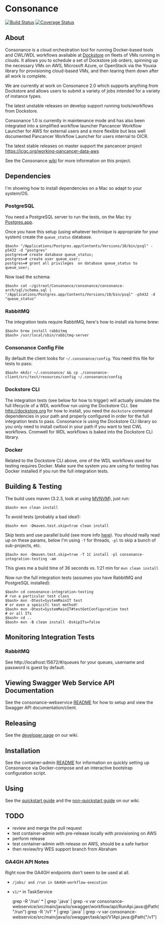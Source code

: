 # Consonance

[![Build Status](https://travis-ci.org/Consonance/consonance.svg?branch=develop)](https://travis-ci.org/Consonance/Consonance)
[![Coverage Status](https://coveralls.io/repos/Consonance/consonance/badge.svg?branch=develop)](https://coveralls.io/r/Consonance/consonance?branch=develop)

## About

Consonance is a cloud orchestration tool for running Docker-based tools and CWL/WDL workflows available at [Dockstore](https://dockstore.org) on fleets of VMs running in clouds.  It allows you to schedule a set of Dockstore job orders, spinning up the necessary VMs on AWS, Microsoft Azure, or OpenStack via the Youxia library for provisioning cloud-based VMs, and then tearing them down after all work is complete.

We are currently at work on Consonance 2.0 which supports anything from Dockstore and allows users to submit a variety of jobs intended for a variety of instance types.

The latest unstable releases on develop support running tools/workflows from  Dockstore.

Consonance 1.0 is currently in maintenance mode and has also been integrated into a simplified workflow launcher Pancancer Workflow Launcher for AWS for external users and a more flexible but less well documented Pancancer Workflow Launcher for users internal to OICR.

The latest stable releases on master support the pancancer project https://icgc.org/working-pancancer-data-aws

See the Consonance [wiki](https://github.com/Consonance/consonance/wiki) for more information on this project.

## Dependencies

I'm showing how to install dependencies on a Mac so adapt to your system/OS.

### PostgreSQL

You need a PostgreSQL server to run the tests, on the Mac try [Postgres.app](http://postgresapp.com/).

Once you have this setup (using whatever technique is appropriate for your system) create the `queue_status` database.

    $bash> "/Applications/Postgres.app/Contents/Versions/10/bin/psql" -p5432 -d "postgres"
    postgres=# create database queue_status;
    postgres=# create user queue_user;
    postgres=# grant all privileges  on database queue_status to queue_user;

Now load the schema:

    $bash> cat ~/gitroot/Consonance/consonance/consonance-arch/sql/schema.sql | "/Applications/Postgres.app/Contents/Versions/10/bin/psql" -p5432 -d "queue_status"

### RabbitMQ

The integration tests require RabbitMQ, here's how to install
via home brew:

    $bash> brew install rabbitmq
    $bash> /usr/local/sbin/rabbitmq-server

### Consonance Config File

By default the client looks for `~/.consonance/config`. You need this file for
tests to pass:

    $bash> mkdir ~/.consonance/ && cp ./consonance-client/src/test/resources/config ~/.consonance/config

### Dockstore CLI

The integration tests (see below for how to trigger) will actually simulate the full lifecycle of a WDL workflow run using the Dockstore CLI.  See http://dockstore.org for how to install, you need the `dockstore` command dependencies in your path and properly configured in order for the full integration tests to pass.  Consonance is using the Dockstore CLI library so you only need to install cwltool in your path if you want to test CWL workflows.  Cromwell for WDL workflows is baked into the Dockstore CLI library.

### Docker

Related to the Dockstore CLI above, one of the WDL workflows used for testing requires Docker.  Make sure the system you are using for testing has Docker installed if you run the full integration tests.

## Building & Testing

The build uses maven (3.2.3, look at using [MVNVM](http://mvnvm.org/)), just run:

    $bash> mvn clean install

 To avoid tests (probably a bad idea!):

    $bash> mvn -Dmaven.test.skip=true clean install

Skip tests and use parallel build (see more info [here](https://zeroturnaround.com/rebellabs/your-maven-build-is-slow-speed-it-up/)).
You should really read up on these params, below I'm using `-T` for threads, `-pl` to skip a bunch of sub-projects, etc.

    $bash> mvn -Dmaven.test.skip=true -T 1C install -pl consonance-integration-testing -am

This gives me a build time of 36 seconds vs. 1:21 min for `mvn clean install`

Now run the full integration tests (assumes you have RabbitMQ and PostgreSQL installed):

    $bash> cd consonance-integration-testing
    # run a particular test class
    $bash> mvn -Dtest=SystemMainIT test
    # or even a speicifc test method!
    $bash> mvn -Dtest=SystemMainIT#testGetConfiguration test
    # or all ITs
    $bash> cd ..
    $bash> mvn -B clean install -DskipITs=false

## Monitoring Integration Tests

### RabbitMQ

See http://localhost:15672/#/queues for your queues, username and password is guest by default.

## Viewing Swagger Web Service API Documentation

See the consonance-webservice [README](consonance-webservice/README.md) for how to setup and view the Swagger API documentation/client.

## Releasing

See the [developer page](https://github.com/Consonance/consonance/wiki/developers) on our wiki.

## Installation

See the container-admin [README](container-admin/README.md) for information on quickly setting up Consonance via Docker-compose and an interactive bootstrap configuration script.

## Using

See the [quickstart guide](https://github.com/Consonance/consonance/wiki/quickstart) and the [non-quickstart guide](https://github.com/Consonance/consonance/wiki/non-quickstart-users) on our wiki.

## TODO

* review and merge the pull request
* test container-admin with pre-release locally with provisioning on AWS
* perform release
* test container-admin with release on AWS, should be a safe harbor
* then review/try WES support branch from Abraham

### GA4GH API Notes

Right now the GA4GH endpoints don't seem to be used at all.

* `/jobs/ and /run in GA4GH-workflow-execution`
* `v1/*` in TaskService

    grep -R '/run' * | grep '\.java' | grep -v var
    consonance-webservice/src/main/java/io/swagger/workflow/api/RunApi.java:@Path("/run")
    grep -R '/v1' * | grep '\.java' | grep -v var
    consonance-webservice/src/main/java/io/swagger/task/api/V1Api.java:@Path("/v1")

